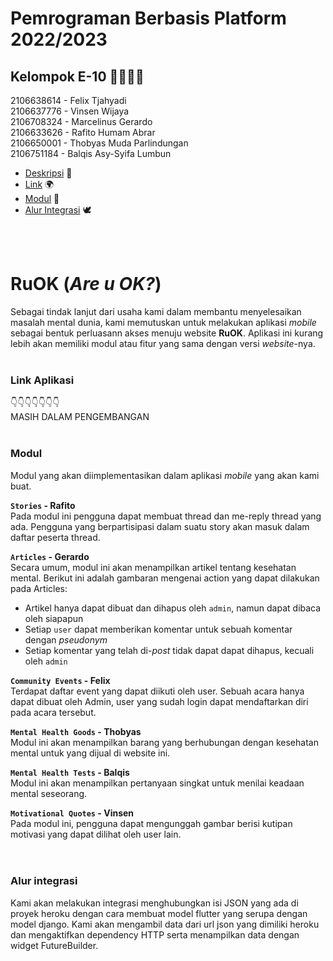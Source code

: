 # Pemrograman Berbasis Platform 2022/2023

## Kelompok E-10 👨‍👨‍👦‍👦  
2106638614 - Felix Tjahyadi  
2106637776 - Vinsen Wijaya  
2106708324 - Marcelinus Gerardo  
2106633626 - Rafito Humam Abrar  
2106650001 - Thobyas Muda Parlindungan  
2106751184 - Balqis Asy-Syifa Lumbun  

- [Deskripsi](#ruok) 📱
- [Link](#link-aplikasi) 🌍
- [Modul](#modul) 🎯
- [Alur Integrasi](#alur-integrasi) 🕊

<br>
<br>

# **RuOK** (*Are u OK?*)
Sebagai tindak lanjut dari usaha kami dalam membantu menyelesaikan masalah mental dunia, kami memutuskan untuk melakukan aplikasi _mobile_ sebagai bentuk perluasann akses menuju website **RuOK**. Aplikasi ini kurang lebih akan memiliki modul atau fitur yang sama dengan versi _website_-nya. 
<br>
<br>

### **Link Aplikasi**
👇👇👇👇👇👇👇  
MASIH DALAM PENGEMBANGAN
<br>
<br>


### **Modul**
Modul yang akan diimplementasikan dalam aplikasi _mobile_ yang akan kami buat.<br> 

**`Stories` - Rafito**  
Pada modul ini pengguna dapat membuat thread dan me-reply thread yang ada. Pengguna yang berpartisipasi dalam suatu story akan masuk dalam daftar peserta thread.<br>

**`Articles` - Gerardo**  
Secara umum, modul ini akan menampilkan artikel tentang kesehatan mental. Berikut ini adalah gambaran mengenai action yang dapat dilakukan pada Articles:
- Artikel hanya dapat dibuat dan dihapus oleh `admin`, namun dapat dibaca oleh siapapun
- Setiap `user` dapat memberikan komentar untuk sebuah komentar dengan *pseudonym*
- Setiap komentar yang telah di-*post* tidak dapat dapat dihapus, kecuali oleh `admin`<br>

**`Community Events` - Felix**  
Terdapat daftar event yang dapat diikuti oleh user. Sebuah acara hanya dapat dibuat oleh Admin, user yang sudah login dapat mendaftarkan diri pada acara tersebut.<br>

**`Mental Health Goods` - Thobyas**  
Modul ini akan menampilkan barang yang berhubungan dengan kesehatan mental untuk yang dijual di website ini.<br>

**`Mental Health Tests` - Balqis**  
Modul ini akan menampilkan pertanyaan singkat untuk menilai keadaan mental seseorang.<br>

**`Motivational Quotes` - Vinsen**  
Pada modul ini, pengguna dapat mengunggah gambar berisi kutipan motivasi yang dapat dilihat oleh user lain.<br>
<br>
<br>

### **Alur integrasi**
Kami akan melakukan integrasi menghubungkan isi JSON yang ada di proyek heroku dengan cara membuat model flutter yang serupa dengan model django. Kami akan mengambil data dari url json yang dimiliki heroku dan mengaktifkan dependency HTTP serta menampilkan data dengan widget FutureBuilder.
